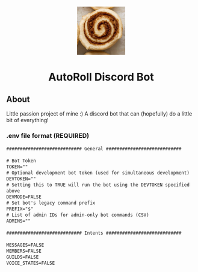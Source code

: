 <p align="center">
  <img src="https://github.com/Joshs-Discord-Bots/AutoRoll/blob/main/src/cogs/resources/Icons/Bot%20Profile%20Pic.jpg" width="128" height="128">
</p>

<h1 align="center">AutoRoll Discord Bot</h1>

## About
Little passion project of mine :)
A discord bot that can (hopefully) do a little bit of everything!

### .env file format (REQUIRED)
```env
############################ General ############################ 

# Bot Token
TOKEN=""
# Optional development bot token (used for simultaneous development)
DEVTOKEN=""
# Setting this to TRUE will run the bot using the DEVTOKEN specified above
DEVMODE=FALSE
# Set bot's legacy command prefix
PREFIX="$"
# List of admin IDs for admin-only bot commands (CSV)
ADMINS=""

############################ Intents ############################ 

MESSAGES=FALSE
MEMBERS=FALSE
GUILDS=FALSE
VOICE_STATES=FALSE
```